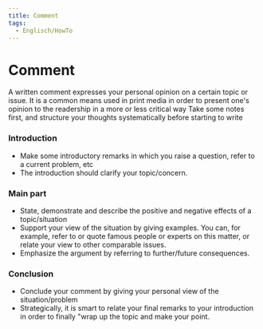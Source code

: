 ```yaml
---
title: Comment
tags:
  - Englisch/HowTo
---
```

# Comment

A written comment expresses your personal opinion on a certain topic or issue. It is a common means used in print media in order to present one's opinion to the readership in a more or less critical way Take some notes first, and structure your thoughts systematically before starting to write

### Introduction

- Make some introductory remarks in which you raise a question, refer to a current problem, etc
- The introduction should clarify your topic/concern.

### Main part

- State, demonstrate and describe the positive and negative effects of a topic/situation
- Support your view of the situation by giving examples. You can, for example, refer to or quote famous people or experts on this matter, or relate your view to other comparable issues.
- Emphasize the argument by referring to further/future consequences.

### Conclusion

- Conclude your comment by giving your personal view of the situation/problem
- Strategically, it is smart to relate your final remarks to your introduction in order to finally "wrap up the topic and make your point.